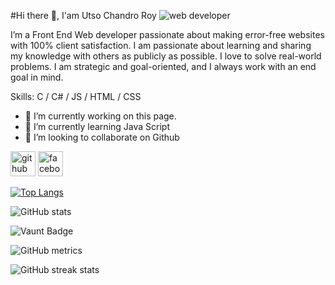 #Hi there 👋, I'am Utso Chandro Roy
![web developer]([https://arturssmirnovs.github.io/github-profile-readme-generator/images/banner.png](https://prnt.sc/XvmWtr7mTdxO))

I’m a Front End Web developer passionate about making error-free websites with 100% client satisfaction. I am passionate about learning and sharing my knowledge with others as publicly as possible. I love to solve real-world problems. I am strategic and goal-oriented, and I always work with an end goal in mind. 

Skills: C / C# / JS / HTML / CSS

- 🔭 I’m currently working on this page. 
- 🌱 I’m currently learning Java Script  
- 👯 I’m looking to collaborate on Github 


[<img src='https://cdn.jsdelivr.net/npm/simple-icons@3.0.1/icons/github.svg' alt='github' height='40'>](https://github.com/https://github.com/Utso-Roy)  [<img src='https://cdn.jsdelivr.net/npm/simple-icons@3.0.1/icons/facebook.svg' alt='facebook' height='40'>](https://www.facebook.com/https://www.facebook.com/utso.roy.754)  

[![Top Langs](https://github-readme-stats.vercel.app/api/top-langs/?username=https://github.com/Utso-Roy)](https://github.com/anuraghazra/github-readme-stats)

![GitHub stats](https://github-readme-stats.vercel.app/api?username=https://github.com/Utso-Roy&show_icons=true&count_private=true)  

![Vaunt Badge](https://api.vaunt.dev/v1/github/entities/https://github.com/Utso-Roy/contributions?format=svg&private=true)  

![GitHub metrics](https://metrics.lecoq.io/https://github.com/Utso-Roy)  

![GitHub streak stats](https://streak-stats.demolab.com/?user=https://github.com/Utso-Roy)  

